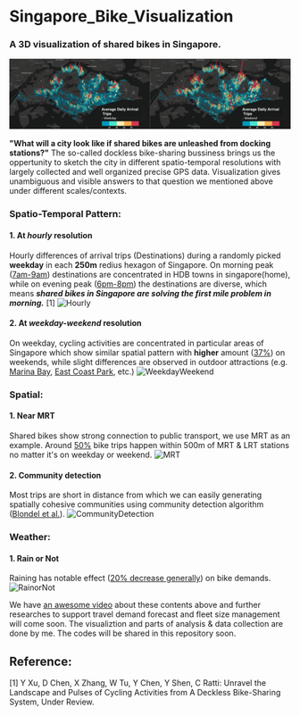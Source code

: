 # Singapore_Bike_Visualization

### A 3D visualization of shared bikes in Singapore.
![General](https://github.com/ricardoCyy/imgs/blob/master/Sin_web/avg_trip_spatial.png)

**"What will a city look like if shared bikes are unleashed from docking stations?"**
The so-called dockless bike-sharing bussiness brings us the oppertunity to sketch the city in different spatio-temporal resolutions with largely collected and well organized precise GPS data. Visualization gives unambiguous and visible answers to that question we mentioned above under different scales/contexts.

### Spatio-Temporal Pattern:
#### 1. At *hourly* resolution
Hourly differences of arrival trips (Destinations) during a randomly picked **weekday** in each **250m** redius hexagon of Singapore. On morning peak ([7am-9am](https://en.wikipedia.org/wiki/Rush_hour#Singapore)) destinations are concentrated in HDB towns in singapore(home), while on evening peak ([6pm-8pm](https://en.wikipedia.org/wiki/Rush_hour#Singapore)) the destinations are diverse, which means ***shared bikes in Singapore are solving the first mile problem in morning.*** [1]
![Hourly](https://github.com/ricardoCyy/imgs/blob/master/Sin_web/one_day.gif)

#### 2. At *weekday-weekend* resolution
On weekday, cycling activities are concentrated in particular areas of Singapore which show similar spatial pattern with **higher** amount ([37%](https://youtu.be/_yfiuV4j9Jw?t=60)) on weekends, while slight differences are observed in outdoor attractions (e.g. [Marina Bay](https://www.google.com/maps/place/Marina+Bay+Sands,+Singapore/@1.3033138,103.8120058,11.75z/data=!4m5!3m4!1s0x31da19042950679d:0x7e9eb96cc0e8d6f2!8m2!3d1.2833754!4d103.8607264), [East Coast Park](https://www.google.com/maps/place/East+Coast+Beach/@1.3287831,103.8228122,11.88z/data=!4m12!1m6!3m5!1s0x31da22b906ff05d1:0xaffda4da354a96fa!2sEast+Coast+Park!8m2!3d1.3007842!4d103.9121866!3m4!1s0x31da187774c4d073:0x6dc2e74a10c148fc!8m2!3d1.2991943!4d103.9112697), etc.)
![WeekdayWeekend](https://github.com/ricardoCyy/imgs/blob/master/Sin_web/weekday-weekend.gif)

### Spatial:
#### 1. Near MRT
Shared bikes show strong connection to public transport, we use MRT as an example. Around [50%](https://youtu.be/_yfiuV4j9Jw?t=71) bike trips happen within 500m of MRT & LRT stations no matter it's on weekday or weekend.
![MRT](https://github.com/ricardoCyy/imgs/blob/master/Sin_web/near_station.gif)

#### 2. Community detection
Most trips are short in distance from which we can easily generating spatially cohesive communities using community detection algorithm ([Blondel et al.](http://arxiv.org/abs/0803.0476)).
![CommunityDetection](https://github.com/ricardoCyy/imgs/blob/master/Sin_web/community_detection.gif)

### Weather:
#### 1. Rain or Not
Raining has notable effect ([20% decrease generally](https://youtu.be/_yfiuV4j9Jw?t=80)) on bike demands.
![RainorNot](https://github.com/ricardoCyy/imgs/blob/master/Sin_web/rain_or_not.gif)

We have [an awesome video](https://www.youtube.com/watch?v=_yfiuV4j9Jw) about these contents above and further researches to support travel demand forecast and fleet size management will come soon.
The visualiztion and parts of analysis & data collection are done by me.
The codes will be shared in this repository soon.

## Reference:
[1] Y Xu, D Chen, X Zhang, W Tu, Y Chen, Y Shen, C Ratti: Unravel the Landscape and Pulses of Cycling Activities from A Deckless Bike-Sharing System, Under Review.
